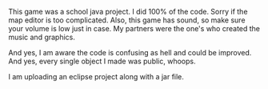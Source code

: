 This game was a school java project. I did 100% of the code. Sorry if the map editor is too complicated. Also, this game has sound, so make sure your volume is low just in case. My partners were the one's who created the music and graphics.

And yes, I am aware the code is confusing as hell and could be improved. And yes, every single object I made was public, whoops.

I am uploading an eclipse project along with a jar file.
